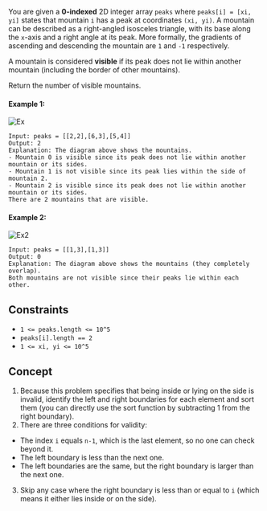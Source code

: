 You are given a **0-indexed** 2D integer array `peaks` where `peaks[i] = [xi, yi]` states that mountain `i` has a peak at coordinates `(xi, yi)`. A mountain can be described as a right-angled isosceles triangle, with its base along the `x`-axis and a right angle at its peak. More formally, the gradients of ascending and descending the mountain are `1` and `-1` respectively.

A mountain is considered **visible** if its peak does not lie within another mountain (including the border of other mountains).

Return the number of visible mountains.

 

#### Example 1:
![Ex](https://assets.leetcode.com/uploads/2022/07/19/ex1.png)
```plaintext
Input: peaks = [[2,2],[6,3],[5,4]]
Output: 2
Explanation: The diagram above shows the mountains.
- Mountain 0 is visible since its peak does not lie within another mountain or its sides.
- Mountain 1 is not visible since its peak lies within the side of mountain 2.
- Mountain 2 is visible since its peak does not lie within another mountain or its sides.
There are 2 mountains that are visible.
```
#### Example 2:
![Ex2](https://assets.leetcode.com/uploads/2022/07/19/ex2.png)
```plaintext
Input: peaks = [[1,3],[1,3]]
Output: 0
Explanation: The diagram above shows the mountains (they completely overlap).
Both mountains are not visible since their peaks lie within each other.
``` 

## Constraints

- `1 <= peaks.length <= 10^5`
- `peaks[i].length == 2`
- `1 <= xi, yi <= 10^5`

## Concept
1. Because this problem specifies that being inside or lying on the side is invalid, identify the left and right boundaries for each element and sort them (you can directly use the sort function by subtracting 1 from the right boundary).
2. There are three conditions for validity:
  - The index `i` equals `n-1`, which is the last element, so no one can check beyond it.
  - The left boundary is less than the next one.
  - The left boundaries are the same, but the right boundary is larger than the next one.
3. Skip any case where the right boundary is less than or equal to `i` (which means it either lies inside or on the side).
